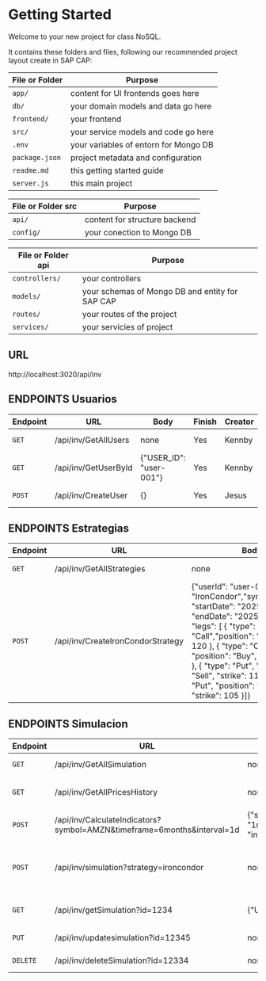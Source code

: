 # Getting Started

Welcome to your new project for class NoSQL.

It contains these folders and files, following our recommended project layout create in SAP CAP:

File or Folder | Purpose
---------|----------
`app/` | content for UI frontends goes here
`db/` | your domain models and data go here
`frontend/` | your frontend
`src/` | your service models and code go here
`.env` | your variables of entorn for Mongo DB
`package.json` | project metadata and configuration
`readme.md` | this getting started guide
`server.js` | this main project

File or Folder src | Purpose
---------|----------
`api/` | content for structure backend
`config/` | your conection to Mongo DB

File or Folder api | Purpose
---------|----------
`controllers/` | your controllers
`models/` | your schemas of Mongo DB and entity for SAP CAP
`routes/` | your routes of the project
`services/` | your servicies of project


## URL

http://localhost:3020/api/inv

## ENDPOINTS Usuarios

Endpoint | URL | Body | Finish | Creator | Description
---------|----------|---------|---------|---------|---------
`GET`  |  /api/inv/GetAllUsers | none | Yes | Kennby| Todos los usuarios
`GET`  |  /api/inv/GetUserById | {"USER_ID": "user-001"} | Yes| Kennby| Un solo  usuarios
`POST`  |  /api/inv/CreateUser | {} | Yes| Jesus | Nuevo usuario

## ENDPOINTS Estrategias

Endpoint | URL | Body | Finish | Creator | Description
---------|----------|---------|---------|---------|---------
`GET`  |  /api/inv/GetAllStrategies | none | Yes| Kennby| Todos las estrategias
`POST` | /api/inv/CreateIronCondorStrategy | {"userId": "user-001", "type": "IronCondor","symbol":"AMZN", "startDate": "2025-05-01", "endDate": "2025-06-01", "legs": [ { "type": "Call","position": "Sell", "strike": 120 }, { "type": "Call", "position": "Buy", "strike": 125 }, { "type": "Put", "position": "Sell", "strike": 110 }, { "type": "Put", "position": "Buy", "strike": 105 }]} | Yes| Pedro| Nueva estrategia



## ENDPOINTS Simulacion

Endpoint | URL | Body | Finish | Creator | Description
---------|----------|---------|---------|---------|---------
`GET`  |  /api/inv/GetAllSimulation | none | Yes| Kennby| Todas las simulaciones
`GET`  |  /api/inv/GetAllPricesHistory | none | Yes| Kennby | Todos los precios historicos
`POST` |  /api/inv/CalculateIndicators?symbol=AMZN&timeframe=6months&interval=1d | {"symbol":"AMZN","timeframe": "1months","interval": "6d", "indicators": ["RSI", "MACD"]} | Yes| Kennby | Mostrando Indicadores
`POST`  |  /api/inv/simulation?strategy=ironcondor | none | No| Falta | comenzar la simulacion usando la estrategia seleccionada
`GET`  |  /api/inv/getSimulation?id=1234 | {"USER_ID": "user-001"} | Yes| Kennby | solo las simulacion por usuario
`PUT`  |  /api/inv/updatesimulation?id=12345 | none | No| Falta | editar solo el nombre
`DELETE`  |  /api/inv/deleteSimulation?id=12334 | none | No| Falta | eliminar la simulacion


